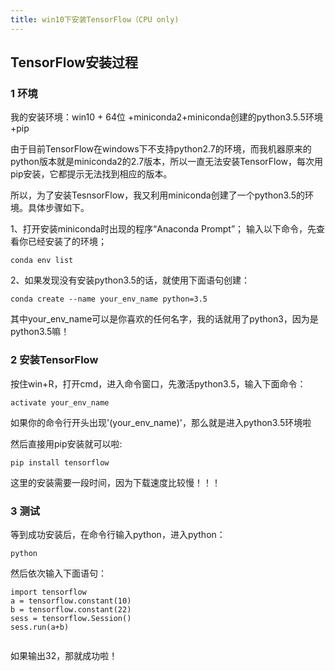 ```yaml
---
title: win10下安装TensorFlow（CPU only)
---
```


## TensorFlow安装过程
### 1 环境
我的安装环境：win10 + 64位 +miniconda2+miniconda创建的python3.5.5环境+pip

由于目前TensorFlow在windows下不支持python2.7的环境，而我机器原来的python版本就是miniconda2的2.7版本，所以一直无法安装TensorFlow，每次用pip安装，它都提示无法找到相应的版本。

所以，为了安装TesnsorFlow，我又利用miniconda创建了一个python3.5的环境。具体步骤如下。

1、打开安装miniconda时出现的程序“Anaconda Prompt”；
输入以下命令，先查看你已经安装了的环境；

```
conda env list
```
2、如果发现没有安装python3.5的话，就使用下面语句创建：

```
conda create --name your_env_name python=3.5
```
  其中your_env_name可以是你喜欢的任何名字，我的话就用了python3，因为是   python3.5嘛！
  
### 2 安装TensorFlow
按住win+R，打开cmd，进入命令窗口，先激活python3.5，输入下面命令：

```
activate your_env_name
```
如果你的命令行开头出现'(your_env_name)'，那么就是进入python3.5环境啦

然后直接用pip安装就可以啦:

```
pip install tensorflow
```
这里的安装需要一段时间，因为下载速度比较慢！！！

### 3 测试
等到成功安装后，在命令行输入python，进入python：

```
python
```
然后依次输入下面语句：

```
import tensorflow
a = tensorflow.constant(10)
b = tensorflow.constant(22)
sess = tensorflow.Session()
sess.run(a+b)
 
```
如果输出32，那就成功啦！
